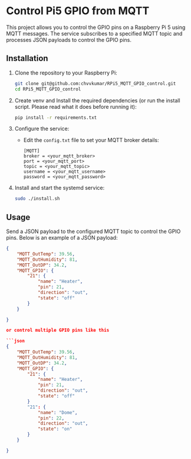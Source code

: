 # Control Pi5 GPIO from MQTT

This project allows you to control the GPIO pins on a Raspberry Pi 5 using MQTT messages. The service subscribes to a specified MQTT topic and processes JSON payloads to control the GPIO pins.

## Installation

1. Clone the repository to your Raspberry Pi:
    ```sh
    git clone git@github.com:chvvkumar/RPi5_MQTT_GPIO_control.git
    cd RPi5_MQTT_GPIO_control
    ```

2. Create venv and Install the required dependencies (or run the install script. Please read what it does before running it):
    ```sh
    pip install -r requirements.txt
    ```

3. Configure the service:
    - Edit the `config.txt` file to set your MQTT broker details:
        ```
        [MQTT]
        broker = <your_mqtt_broker>
        port = <your_mqtt_port>
        topic = <your_mqtt_topic>
        username = <your_mqtt_username>
        password = <your_mqtt_password>
        ```

4. Install and start the systemd service:
    ```sh
    sudo ./install.sh
    ```

## Usage

Send a JSON payload to the configured MQTT topic to control the GPIO pins. Below is an example of a JSON payload:

```json
{
	"MQTT_OutTemp": 39.56,
	"MQTT_OutHumidity": 81,
	"MQTT_OutDP": 34.2,				
	"MQTT_GPIO": {
		"21": {
			"name": "Heater",
			"pin": 21,
			"direction": "out",
			"state": "off"
		}
	}

}

or control multiple GPIO pins like this

```json
{
	"MQTT_OutTemp": 39.56,
	"MQTT_OutHumidity": 81,
	"MQTT_OutDP": 34.2,				
	"MQTT_GPIO": {
		"21": {
			"name": "Heater",
			"pin": 21,
			"direction": "out",
			"state": "off"
		}
		"21": {
			"name": "Dome",
			"pin": 22,
			"direction": "out",
			"state": "on"
		}
	}

}
```
